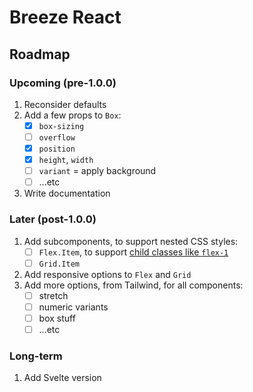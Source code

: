 # Breeze React

## Roadmap

### Upcoming (pre-1.0.0)

1. Reconsider defaults
1. Add a few props to `Box`:
   - [x] `box-sizing`
   - [ ] `overflow`
   - [x] `position`
   - [x] `height`, `width`
   - [ ] `variant` = apply background
   - [ ] ...etc
1. Write documentation

### Later (post-1.0.0)

1. Add subcomponents, to support nested CSS styles:
   - [ ] `Flex.Item`, to support [child classes like `flex-1`](https://tailwindcss.com/docs/flex#basic-example)
   - [ ] `Grid.Item`
1. Add responsive options to `Flex` and `Grid`
1. Add more options, from Tailwind, for all components:
   - [ ] stretch
   - [ ] numeric variants
   - [ ] box stuff
   - [ ] ...etc

### Long-term

1. Add Svelte version
